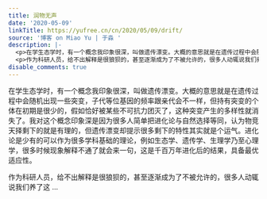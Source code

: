 ```yaml
---
title: 润物无声
date: '2020-05-09'
linkTitle: https://yufree.cn/cn/2020/05/09/drift/
source: '博客 on Miao Yu | 于淼 '
description: |-
  <p>在学生态学时，有一个概念我印象很深，叫做遗传漂变。大概的意思就是在遗传过程中会随机出现一些突变，子代等位基因的频率跟亲代会不一样，但持有突变的个体在初期是很少的，假如恰好被某些不可抗力团灭了，这种突变产生的多样性就消失了。我对这个概念印象深是因为很多人简单把进化论与自然选择等同，认为物竞天择剩下的就是有理的，但遗传漂变却提示很多剩下的特性其实就是个运气。进化论是少有的可以作为很多学科基础的理论，例如生态学、遗传学、生理学乃至心理学，很多时候现象解释不通了就会来一句，这是千百万年进化后的结果，具备最优适应性。</p>
  <p>作为科研人员，给不出解释是很狼狈的，甚至逐渐成为了不被允许的，很多人动辄说我们养了这 ...
disable_comments: true
---
```

<p>在学生态学时，有一个概念我印象很深，叫做遗传漂变。大概的意思就是在遗传过程中会随机出现一些突变，子代等位基因的频率跟亲代会不一样，但持有突变的个体在初期是很少的，假如恰好被某些不可抗力团灭了，这种突变产生的多样性就消失了。我对这个概念印象深是因为很多人简单把进化论与自然选择等同，认为物竞天择剩下的就是有理的，但遗传漂变却提示很多剩下的特性其实就是个运气。进化论是少有的可以作为很多学科基础的理论，例如生态学、遗传学、生理学乃至心理学，很多时候现象解释不通了就会来一句，这是千百万年进化后的结果，具备最优适应性。</p>
<p>作为科研人员，给不出解释是很狼狈的，甚至逐渐成为了不被允许的，很多人动辄说我们养了这 ...